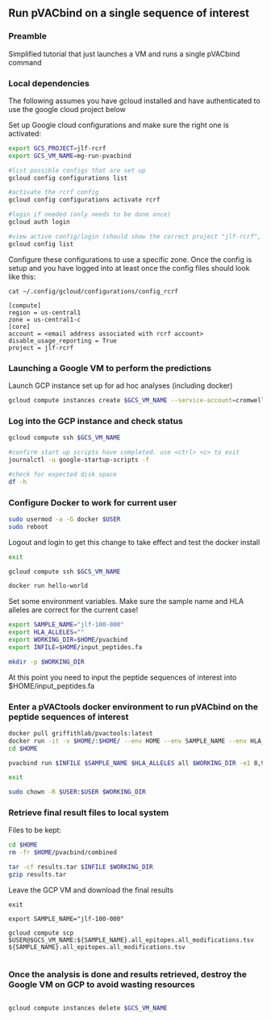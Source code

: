 ## Run pVACbind on a single sequence of interest

### Preamble
Simplified tutorial that just launches a VM and runs a single pVACbind command

### Local dependencies
The following assumes you have gcloud installed and have authenticated to use the google cloud project below

Set up Google cloud configurations and make sure the right one is activated:
```bash 
export GCS_PROJECT=jlf-rcrf
export GCS_VM_NAME=mg-run-pvacbind

#list possible configs that are set up
gcloud config configurations list

#activate the rcrf config
gcloud config configurations activate rcrf

#login if needed (only needs to be done once)
gcloud auth login 

#view active config/login (should show the correct project "jlf-rcrf", zone, and email address)
gcloud config list

```

Configure these configurations to use a specific zone. Once the config is setup and you have logged into at least once the config files should look like this:

`cat ~/.config/gcloud/configurations/config_rcrf`

```
[compute]
region = us-central1
zone = us-central1-c
[core]
account = <email address associated with rcrf account>
disable_usage_reporting = True
project = jlf-rcrf
```

### Launching a Google VM to perform the predictions
Launch GCP instance set up for ad hoc analyses (including docker)

```bash
gcloud compute instances create $GCS_VM_NAME --service-account=cromwell-server@$GCS_PROJECT.iam.gserviceaccount.com --source-machine-image=jlf-adhoc-v1 --network=cloud-workflows --subnet=cloud-workflows-default --boot-disk-size=250GB --boot-disk-type=pd-ssd --machine-type=e2-standard-8
```

### Log into the GCP instance and check status

```bash
gcloud compute ssh $GCS_VM_NAME 

#confirm start up scripts have completed. use <ctrl> <c> to exit
journalctl -u google-startup-scripts -f

#check for expected disk space
df -h 

```

### Configure Docker to work for current user

```bash
sudo usermod -a -G docker $USER
sudo reboot

```

Logout and login to get this change to take effect and test the docker install
```bash
exit

gcloud compute ssh $GCS_VM_NAME 

docker run hello-world

```

Set some environment variables. Make sure the sample name and HLA alleles are correct for the current case!
```bash
export SAMPLE_NAME="jlf-100-000"
export HLA_ALLELES=""
export WORKING_DIR=$HOME/pvacbind
export INFILE=$HOME/input_peptides.fa

mkdir -p $WORKING_DIR
```

At this point you need to input the peptide sequences of interest into $HOME/input_peptides.fa

### Enter a pVACtools docker environment to run pVACbind on the peptide sequences of interest

```bash
docker pull griffithlab/pvactools:latest
docker run -it -v $HOME/:$HOME/ --env HOME --env SAMPLE_NAME --env HLA_ALLELES --env WORKING_DIR --env INFILE griffithlab/pvactools:latest /bin/bash
cd $HOME

pvacbind run $INFILE $SAMPLE_NAME $HLA_ALLELES all $WORKING_DIR -e1 8,9,10,11 -e2 12,13,14,15,16,17,18 --n-threads 8 --iedb-install-directory /opt/iedb/ 2>$WORKING_DIR/stderr.txt | tee $WORKING_DIR/stdout.txt

exit

sudo chown -R $USER:$USER $WORKING_DIR

```

### Retrieve final result files to local system

Files to be kept:

```bash
cd $HOME
rm -fr $HOME/pvacbind/combined

tar -cf results.tar $INFILE $WORKING_DIR
gzip results.tar

```

Leave the GCP VM and download the final results

```
exit

export SAMPLE_NAME="jlf-100-000"

gcloud compute scp $USER@$GCS_VM_NAME:${SAMPLE_NAME}.all_epitopes.all_modifications.tsv ${SAMPLE_NAME}.all_epitopes.all_modifications.tsv


```

### Once the analysis is done and results retrieved, destroy the Google VM on GCP to avoid wasting resources

```bash

gcloud compute instances delete $GCS_VM_NAME

```
